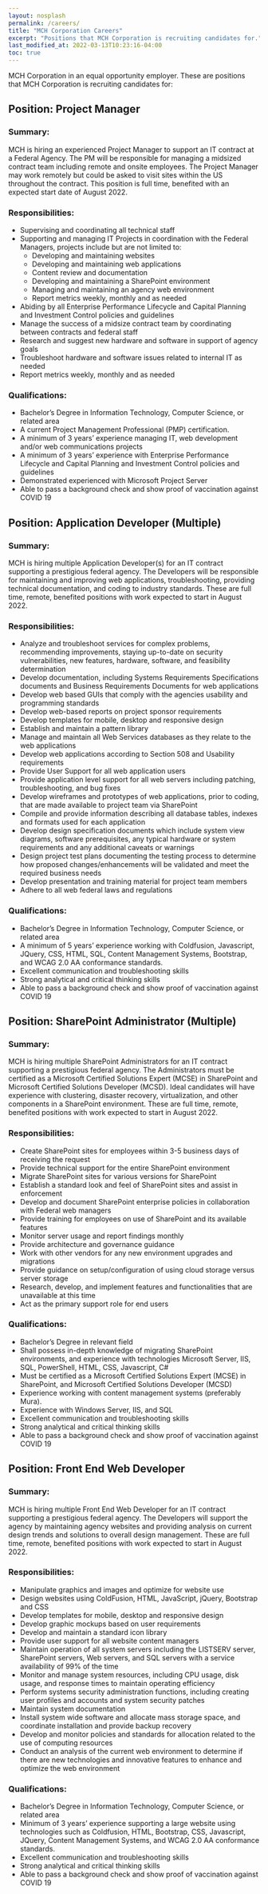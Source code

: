 ```yaml
---
layout: nosplash
permalink: /careers/
title: "MCH Corporation Careers"
excerpt: "Positions that MCH Corporation is recruiting candidates for."
last_modified_at: 2022-03-13T10:23:16-04:00
toc: true
---
```


MCH Corporation in an equal opportunity employer.  These are positions that MCH Corporation is recruiting candidates for:

## Position: Project Manager

### Summary:
MCH is hiring an experienced Project Manager to support an IT contract at a Federal Agency. The PM will be responsible for managing a midsized contract team including remote and onsite employees. The Project Manager may work remotely but could be asked to visit sites within the US throughout the contract. This position is full time, benefited with an expected start date of August 2022. 

### Responsibilities:
- Supervising and coordinating all technical staff
- Supporting and managing IT Projects in coordination with the Federal Managers, projects include but are not limited to:
    - Developing and maintaining websites
    - Developing and maintaining web applications
    - Content review and documentation 
    - Developing and maintaining a SharePoint environment 
    - Managing and maintaining an agency web environment 
    - Report metrics weekly, monthly and as needed
- Abiding by all Enterprise Performance Lifecycle and Capital Planning and Investment Control policies and guidelines
- Manage the success of a midsize contract team by coordinating between contracts and federal staff
- Research and suggest new hardware and software in support of agency goals
- Troubleshoot hardware and software issues related to internal IT as needed
- Report metrics weekly, monthly and as needed

### Qualifications:
- Bachelor’s Degree in Information Technology, Computer Science, or related area
- A current Project Management Professional (PMP) certification.
- A minimum of 3 years’ experience managing IT, web development and/or web communications projects  
- A minimum of 3 years’ experience with Enterprise Performance Lifecycle and Capital Planning and Investment Control policies and guidelines 
- Demonstrated experienced with Microsoft Project Server
- Able to pass a background check and show proof of vaccination against COVID 19

## Position: Application Developer (Multiple)

### Summary:
MCH is hiring multiple Application Developer(s) for an IT contract supporting a prestigious federal agency. The Developers will be responsible for maintaining and improving web applications, troubleshooting, providing technical documentation, and coding to industry standards. These are full time, remote, benefited positions with work expected to start in August 2022.

### Responsibilities:
- Analyze and troubleshoot services for complex problems, recommending improvements, staying up-to-date on security vulnerabilities, new features, hardware, software, and feasibility determination
- Develop documentation, including Systems Requirements Specifications documents and Business Requirements Documents for web applications
- Develop web based GUIs that comply with the agencies usability and programming standards
- Develop web-based reports on project sponsor requirements
- Develop templates for mobile, desktop and responsive design
- Establish and maintain a pattern library 
- Manage and maintain all Web Services databases as they relate to the web applications 
- Develop web applications according to Section 508 and Usability requirements 
- Provide User Support for all web application users
- Provide application level support for all web servers including patching, troubleshooting, and bug fixes 
- Develop wireframes and prototypes of web applications, prior to coding, that are made available to project team via SharePoint
- Compile and provide information describing all database tables, indexes and formats used for each application
- Develop design specification documents which include system view diagrams, software prerequisites, any typical hardware or system requirements and any additional caveats or warnings
- Design project test plans documenting the testing process to determine how proposed changes/enhancements will be validated and meet the required business needs
- Develop presentation and training material for project team members
- Adhere to all web federal laws and regulations 

### Qualifications:
- Bachelor’s Degree in Information Technology, Computer Science, or related area
- A minimum of 5 years’ experience working with Coldfusion, Javascript, JQuery, CSS, HTML, SQL, Content Management Systems, Bootstrap, and WCAG 2.0 AA conformance standards.  
- Excellent communication and troubleshooting skills
- Strong analytical and critical thinking skills
- Able to pass a background check and show proof of vaccination against COVID 19

## Position: SharePoint Administrator (Multiple)

### Summary:
MCH is hiring multiple SharePoint Administrators for an IT contract supporting a prestigious federal agency. The Administrators must be certified as a Microsoft Certified Solutions Expert (MCSE) in SharePoint and Microsoft Certified Solutions Developer (MCSD). Ideal candidates will have experience with clustering, disaster recovery, virtualization, and other components in a SharePoint environment. These are full time, remote, benefited positions with work expected to start in August 2022.

### Responsibilities:
- Create SharePoint sites for employees within 3-5 business days of receiving the request
- Provide technical support for the entire SharePoint environment
- Migrate SharePoint sites for various versions for SharePoint
- Establish a standard look and feel of SharePoint sites and assist in enforcement
- Develop and document SharePoint enterprise policies in collaboration with Federal web managers
- Provide training for employees on use of SharePoint and its available features
- Monitor server usage and report findings monthly
- Provide architecture and governance guidance
- Work with other vendors for any new environment upgrades and migrations
- Provide guidance on setup/configuration of using cloud storage versus server storage
- Research, develop, and implement features and functionalities that are unavailable at this time
- Act as the primary support role for end users

### Qualifications:
- Bachelor’s Degree in relevant field 
- Shall possess in-depth knowledge of migrating SharePoint environments, and experience with technologies Microsoft Server, IIS, SQL, PowerShell, HTML, CSS, Javascript, C#
- Must be certified as a Microsoft Certified Solutions Expert (MCSE) in SharePoint, and Microsoft Certified Solutions Developer (MCSD)
- Experience working with content management systems (preferably Mura). 
- Experience with Windows Server, IIS, and SQL 
- Excellent communication and troubleshooting skills
- Strong analytical and critical thinking skills
- Able to pass a background check and show proof of vaccination against COVID 19

## Position: Front End Web Developer 

### Summary:
MCH is hiring multiple Front End Web Developer for an IT contract supporting a prestigious federal agency. The Developers will support the agency by maintaining agency websites and providing analysis on current design trends and solutions to overall design management. These are full time, remote, benefited positions with work expected to start in August 2022.

### Responsibilities:
- Manipulate graphics and images and optimize for website use
- Design websites using ColdFusion, HTML, JavaScript, jQuery, Bootstrap and CSS
- Develop templates for mobile, desktop and responsive design
- Develop graphic mockups based on user requirements
- Develop and maintain a standard icon library
- Provide user support for all website content managers
- Maintain operation of all system servers including the LISTSERV server, SharePoint servers, Web servers, and SQL servers with a service availability of 99% of the time
- Monitor and manage system resources, including CPU usage, disk usage, and response times to maintain operating efficiency
- Perform systems security administration functions, including creating user profiles and accounts and system security patches
- Maintain system documentation
- Install system wide software and allocate mass storage space, and coordinate installation and provide backup recovery 
- Develop and monitor policies and standards for allocation related to the use of computing resources
- Conduct an analysis of the current web environment to determine if there are new technologies and innovative features to enhance and optimize the web environment 


### Qualifications:
- Bachelor’s Degree in Information Technology, Computer Science, or related area
- Minimum of 3 years’ experience supporting a large website using technologies such as Coldfusion, HTML, Bootstrap, CSS, Javascript, JQuery, Content Management Systems, and WCAG 2.0 AA conformance standards.  
- Excellent communication and troubleshooting skills
- Strong analytical and critical thinking skills
- Able to pass a background check and show proof of vaccination against COVID 19
